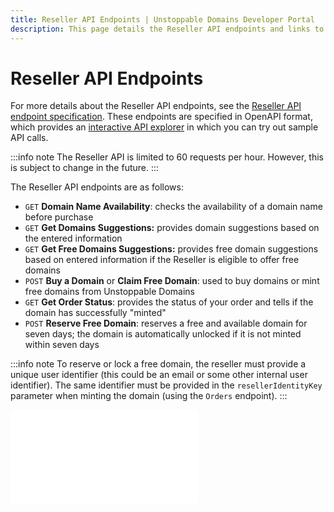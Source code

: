```yaml
---
title: Reseller API Endpoints | Unstoppable Domains Developer Portal
description: This page details the Reseller API endpoints and links to the external Reseller API specification.
---
```


# Reseller API Endpoints

For more details about the Reseller API endpoints, see the [Reseller API endpoint specification](https://raw.githubusercontent.com/unstoppabledomains/website-api-docs-v2/master/openapi.yaml). These endpoints are specified in OpenAPI format, which provides an [interactive API explorer](https://docs.unstoppabledomains.com/openapi/reference/) in which you can try out sample API calls.

:::info note
The Reseller API is limited to 60 requests per hour. However, this is subject to change in the future.
:::

The Reseller API endpoints are as follows:

* `GET` **Domain Name Availability**: checks the availability of a domain name before purchase
* `GET` **Get Domains Suggestions:** provides domain suggestions based on the entered information
* `GET` **Get Free Domains Suggestions:** provides free domain suggestions based on entered information if the Reseller is eligible to offer free domains
* `POST` **Buy a Domain** or **Claim Free Domain**: used to buy domains or mint free domains from Unstoppable Domains
* `GET` **Get Order Status**: provides the status of your order and tells if the domain has successfully "minted"
* `POST` **Reserve Free Domain**: reserves a free and available domain for seven days; the domain is automatically unlocked if it is not minted within seven days

:::info note
To reserve or lock a free domain, the reseller must provide a unique user identifier (this could be an email or some other internal user identifier). The same identifier must be provided in the `resellerIdentityKey` parameter when minting the domain (using the `Orders` endpoint).
:::

<embed src="/snippets/_discord.md" />
